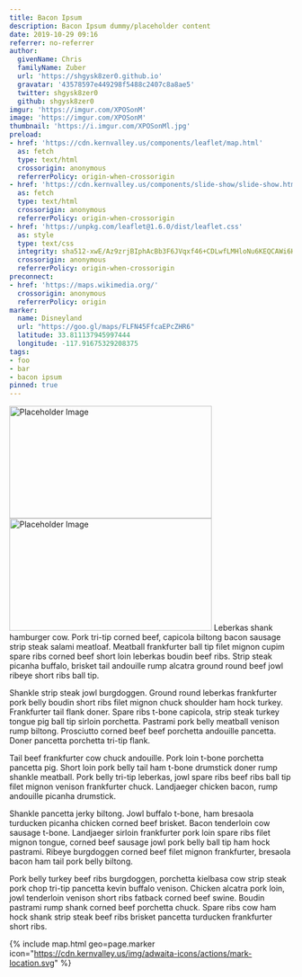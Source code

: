```yaml
---
title: Bacon Ipsum
description: Bacon Ipsum dummy/placeholder content
date: 2019-10-29 09:16
referrer: no-referrer
author:
  givenName: Chris
  familyName: Zuber
  url: 'https://shgysk8zer0.github.io'
  gravatar: '43578597e449298f5488c2407c8a8ae5'
  twitter: shgysk8zer0
  github: shgysk8zer0
imgur: 'https://imgur.com/XPOSonM'
image: 'https://imgur.com/XPOSonM'
thumbnail: 'https://i.imgur.com/XPOSonMl.jpg'
preload:
- href: 'https://cdn.kernvalley.us/components/leaflet/map.html'
  as: fetch
  type: text/html
  crossorigin: anonymous
  referrerPolicy: origin-when-crossorigin
- href: 'https://cdn.kernvalley.us/components/slide-show/slide-show.html'
  as: fetch
  type: text/html
  crossorigin: anonymous
  referrerPolicy: origin-when-crossorigin
- href: 'https://unpkg.com/leaflet@1.6.0/dist/leaflet.css'
  as: style
  type: text/css
  integrity: sha512-xwE/Az9zrjBIphAcBb3F6JVqxf46+CDLwfLMHloNu6KEQCAWi6HcDUbeOfBIptF7tcCzusKFjFw2yuvEpDL9wQ==
  crossorigin: anonymous
  referrerPolicy: origin-when-crossorigin
preconnect:
- href: 'https://maps.wikimedia.org/'
  crossorigin: anonymous
  referrerPolicy: origin
marker:
  name: Disneyland
  url: "https://goo.gl/maps/FLFN45FfcaEPcZHR6"
  latitude: 33.811137945997444
  longitude: -117.91675329208375
tags:
- foo
- bar
- bacon ipsum
pinned: true
---
```

<slide-show controls="">
  <img slot="slide" src="https://via.placeholder.com/360x200/343434.png" width="360" height="200" alt="Placeholder Image" referrerpolicy="no-referrer" />
  <img slot="slide" src="https://via.placeholder.com/360x200/F06ABC.png" width="360" height="200" alt="Placeholder Image" referrerpolicy="no-referrer" />
</slide-show>
Leberkas shank hamburger cow. Pork tri-tip corned beef, capicola biltong bacon
sausage strip steak salami meatloaf. Meatball frankfurter ball tip filet mignon
cupim spare ribs corned beef short loin leberkas boudin beef ribs. Strip steak
picanha buffalo, brisket tail andouille rump alcatra ground round beef jowl
ribeye short ribs ball tip.

Shankle strip steak jowl burgdoggen. Ground round leberkas frankfurter pork belly
boudin short ribs filet mignon chuck shoulder ham hock turkey. Frankfurter tail
flank doner. Spare ribs t-bone capicola, strip steak turkey tongue pig ball tip
sirloin porchetta. Pastrami pork belly meatball venison rump biltong. Prosciutto
corned beef beef porchetta andouille pancetta. Doner pancetta porchetta tri-tip flank.

Tail beef frankfurter cow chuck andouille. Pork loin t-bone porchetta pancetta
pig. Short loin pork belly tail ham t-bone drumstick doner rump shankle meatball.
Pork belly tri-tip leberkas, jowl spare ribs beef ribs ball tip filet mignon venison
frankfurter chuck. Landjaeger chicken bacon, rump andouille picanha drumstick.

Shankle pancetta jerky biltong. Jowl buffalo t-bone, ham bresaola turducken picanha
chicken corned beef brisket. Bacon tenderloin cow sausage t-bone. Landjaeger
sirloin frankfurter pork loin spare ribs filet mignon tongue, corned beef sausage
jowl pork belly ball tip ham hock pastrami. Ribeye burgdoggen corned beef filet
mignon frankfurter, bresaola bacon ham tail pork belly biltong.

Pork belly turkey beef ribs burgdoggen, porchetta kielbasa cow strip steak pork
chop tri-tip pancetta kevin buffalo venison. Chicken alcatra pork loin, jowl
tenderloin venison short ribs fatback corned beef swine. Boudin pastrami rump
shank corned beef porchetta chuck. Spare ribs cow ham hock shank strip steak beef
ribs brisket pancetta turducken frankfurter short ribs.

{% include map.html geo=page.marker icon="https://cdn.kernvalley.us/img/adwaita-icons/actions/mark-location.svg" %}
